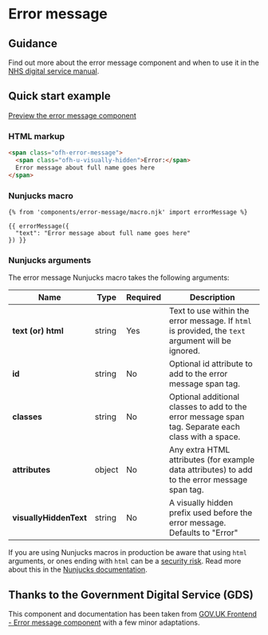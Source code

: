 # Error message

## Guidance
Find out more about the error message component and when to use it in the [NHS digital service manual](https://service-manual.nhs.uk/design-system/components/error-message).

## Quick start example

[Preview the error message component](https://ourfuturehealth.github.io/design-system-toolkit/components/error-message/index.html)

### HTML markup

```html
<span class="ofh-error-message">
  <span class="ofh-u-visually-hidden">Error:</span>
  Error message about full name goes here
</span>
```

### Nunjucks macro

```
{% from 'components/error-message/macro.njk' import errorMessage %}

{{ errorMessage({
  "text": "Error message about full name goes here"
}) }}
```

### Nunjucks arguments

The error message Nunjucks macro takes the following arguments:

| Name                      | Type     | Required  | Description             |
| --------------------------|----------|-----------|-------------------------|
| **text (or) html**        | string   | Yes       | Text to use within the error message. If `html` is provided, the `text` argument will be ignored. |
| **id**                    | string   | No        | Optional id attribute to add to the error message span tag. |
| **classes**               | string   | No        | Optional additional classes to add to the error message span tag. Separate each class with a space. |
| **attributes**            | object   | No        | Any extra HTML attributes (for example data attributes) to add to the error message span tag. |
| **visuallyHiddenText**    | string   | No        | A visually hidden prefix used before the error message. Defaults to "Error" |

If you are using Nunjucks macros in production be aware that using `html` arguments, or ones ending with `html` can be a [security risk](https://developer.mozilla.org/en-US/docs/Glossary/Cross-site_scripting). Read more about this in the [Nunjucks documentation](https://mozilla.github.io/nunjucks/api.html#user-defined-templates-warning).

## Thanks to the Government Digital Service (GDS)

This component and documentation has been taken from [GOV.UK Frontend - Error message component](https://github.com/alphagov/govuk-frontend/tree/master/package/components/error-message) with a few minor adaptations.
